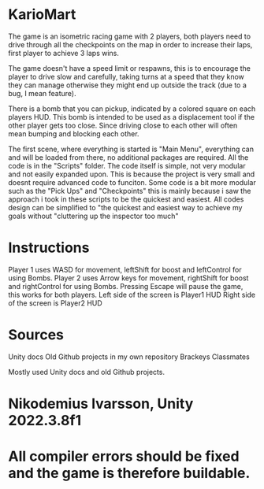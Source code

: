 # KarioMart
The game is an isometric racing game with 2 players, both players need to drive through all the checkpoints on the map in order to increase their laps, first player to achieve 3 laps wins.

The game doesn't have a speed limit or respawns, this is to encourage the player to drive slow and carefully, taking turns at a speed that they know they can manage otherwise they might end up outside the track (due to a bug, I mean feature).

There is a bomb that you can pickup, indicated by a colored square on each players HUD. This bomb is intended to be used as a displacement tool if the other player gets too close. 
Since driving close to each other will often mean bumping and blocking each other.

The first scene, where everything is started is "Main Menu", everything can and will be loaded from there, no additional packages are required. All the code is in the "Scripts" folder. The code itself is simple, not very modular and not easily expanded upon. This is because the project is very small and doesnt require advanced code to funciton.
Some code is a bit more modular such as the "Pick Ups" and "Checkpoints" this is mainly because i saw the approach i took in these scripts to be the quickest and easiest.
All codes design can be simplified to "the quickest and easiest way to achieve my goals without "cluttering up the inspector too much"

# Instructions
Player 1 uses WASD for movement, leftShift for boost and leftControl for using Bombs.
Player 2 uses Arrow keys for movement, rightShift for boost and rightControl for using Bombs.
Pressing Escape will pause the game, this works for both players.
Left side of the screen is Player1 HUD
Right side of the screen is Player2 HUD

# Sources
Unity docs
Old Github projects in my own repository
Brackeys
Classmates

Mostly used Unity docs and old Github projects.

# Nikodemius Ivarsson, Unity 2022.3.8f1
# All compiler errors should be fixed and the game is therefore buildable.

